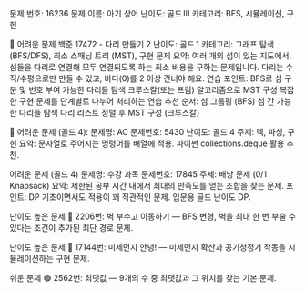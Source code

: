 문제 번호: 16236
문제 이름: 아기 상어
난이도: 골드 III
카테고리: BFS, 시뮬레이션, 구현

🚀 어려운 문제
백준 17472 - 다리 만들기 2
난이도: 골드 1
카테고리: 그래프 탐색 (BFS/DFS), 최소 스패닝 트리 (MST), 구현
문제 요약:
여러 개의 섬이 있는 지도에서, 섬들을 다리로 연결해 모두 연결되도록 하는 최소 비용을 구하는 문제입니다.
다리는 수직/수평으로만 만들 수 있고, 바다(0)를 2 이상 건너야 해요.
연습 포인트:
BFS로 섬 구분 및 번호 부여
가능한 다리들 탐색
크루스칼(또는 프림) 알고리즘으로 MST 구성
복잡한 구현 문제를 단계별로 나누어 처리하는 연습
추천 순서:
섬 그룹핑 (BFS)
섬 간 가능한 다리들 탐색
다리 리스트 정렬 후 MST 구성 (크루스칼)

🔴 어려운 문제 (골드 4):
문제명: AC
문제번호: 5430
난이도: 골드 4
주제: 덱, 파싱, 구현
요약: 문자열로 주어지는 명령어를 배열에 적용. 파이썬 collections.deque 활용 추천.

 어려운 문제 (골드 4)
문제명: 수강 과목
문제번호: 17845
주제: 배낭 문제 (0/1 Knapsack)
요약: 제한된 공부 시간 내에서 최대의 만족도를 얻는 조합을 찾는 문제.
포인트: DP 기초이면서도 적용이 꽤 직관적인 문제. 입문용 골드 난이도 DP.


난이도 높은 문제 🔴
2206번: 벽 부수고 이동하기 — BFS 변형, 벽을 최대 한 번 부술 수 있다는 조건이 추가된 최단 경로 문제.

난이도 높은 문제 🔴
17144번: 미세먼지 안녕! — 미세먼지 확산과 공기청정기 작동을 시뮬레이션하는 구현 문제.

쉬운 문제 🟢
2562번: 최댓값 — 9개의 수 중 최댓값과 그 위치를 찾는 기본 문제.
